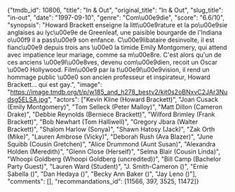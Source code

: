 {"tmdb_id": 10806, "title": "In & Out", "original_title": "In & Out", "slug_title": "in-out", "date": "1997-09-10", "genre": "Com\u00e9die", "score": "6.6/10", "synopsis": "Howard Brackett enseigne la litt\u00e9rature et la po\u00e9sie anglaises au lyc\u00e9e de Greenleaf, une paisible bourgarde de l'Indiana o\u00f9 il a pass\u00e9 son enfance. C\u00e9libataire desinvolte, il est fianc\u00e9 depuis trois ans \u00e0 la timide Emily Montgomery, qui attend avec impatience leur mariage, comme sa m\u00e8re. C'est alors qu'un de ces anciens \u00e9l\u00e8ves, devenu com\u00e9dien, recoit un Oscar \u00e0 Hollywood. Film\u00e9 par la t\u00e9l\u00e9vision, il rend un hommage public \u00e0 son ancien professeur et inspirateur, Howard Brackett... qui est gay.", "image": "https://image.tmdb.org/t/p/w185_and_h278_bestv2/kit0s2oBNxvC2JAr3Nudsg5ELSA.jpg", "actors": ["Kevin Kline (Howard Brackett)", "Joan Cusack (Emily Montgomery)", "Tom Selleck (Peter Malloy)", "Matt Dillon (Cameron Drake)", "Debbie Reynolds (Berniece Brackett)", "Wilford Brimley (Frank Brackett)", "Bob Newhart (Tom Halliwell)", "Gregory Jbara (Walter Brackett)", "Shalom Harlow (Sonya)", "Shawn Hatosy (Jack)", "Zak Orth (Mike)", "Lauren Ambrose (Vicky)", "Deborah Rush (Ava Blazer)", "June Squibb (Cousin Gretchen)", "Alice Drummond (Aunt Susan)", "Alexandra Holden (Meredith)", "Glenn Close (Herself)", "Selma Blair (Cousin Linda)", "Whoopi Goldberg (Whoopi Goldberg (uncredited))", "Bill Camp (Bachelor Party Guest)", "Lauren Ward (Student)", "J. Smith-Cameron ()", "Ernie Sabella ()", "Dan Hedaya ()", "Becky Ann Baker ()", "Jay Leno ()"], "comments": [], "recommandations_id": [11566, 397, 3525, 11472]}